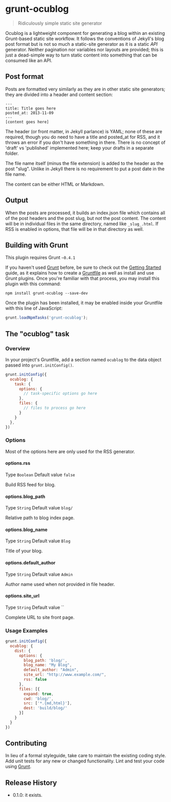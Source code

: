 # grunt-ocublog

> Ridiculously simple static site generator

Ocublog is a lightweight component for generating a blog within an existing Grunt-based static site workflow. It follows the conventions of Jekyll's blog post format but is not so much a static-site generator as it is a static _API_ generator. Neither pagination nor variables nor layouts are provided; this is just a dead-simple way to turn static content into something that can be consumed like an API.

## Post format

Posts are formatted very similarly as they are in other static site generators; they are divided into a header and content section:


````
---
title: Title goes here
posted_at: 2013-11-09
---
[content goes here]

````

The header (or front matter, in Jekyll parlance) is YAML; none of these are required, though you do need to have a title and posted_at for RSS, and it throws an error if you don't have something in there. There is no concept of 'draft' vs 'published' implemented here; keep your drafts in a separate folder.

The file name itself (minus the file extension) is added to the header as the post "slug". Unlike in Jekyll there is no requirement to put a post date in the file name.

The content can be either HTML or Markdown.

## Output

When the posts are processed, it builds an index.json file which contains all of the post headers and the post slug, but _not_ the post content. The content will be in individual files in the same directory, named like `_slug_.html`. If RSS is enabled in options, that file will be in that directory as well.

## Building with Grunt
This plugin requires Grunt `~0.4.1`

If you haven't used [Grunt](http://gruntjs.com/) before, be sure to check out the [Getting Started](http://gruntjs.com/getting-started) guide, as it explains how to create a [Gruntfile](http://gruntjs.com/sample-gruntfile) as well as install and use Grunt plugins. Once you're familiar with that process, you may install this plugin with this command:

```shell
npm install grunt-ocublog --save-dev
```

Once the plugin has been installed, it may be enabled inside your Gruntfile with this line of JavaScript:

```js
grunt.loadNpmTasks('grunt-ocublog');
```

## The "ocublog" task

### Overview
In your project's Gruntfile, add a section named `ocublog` to the data object passed into `grunt.initConfig()`.

```js
grunt.initConfig({
  ocublog: {
    task: {
      options: {
        // task-specific options go here
      },
      files: {
        // files to process go here
      }
    }
  },
})
```

### Options

Most of the options here are only used for the RSS generator.

#### options.rss

Type `Boolean` Default value `false`

Build RSS feed for blog.

#### options.blog_path

Type `String` Default value `blog/`

Relative path to blog index page.

#### options.blog_name

Type `String` Default value `Blog`

Title of your blog.

#### options.default_author

Type `String` Default value `Admin`

Author name used when not provided in file header.

#### options.site_url

Type `String` Default value ``

Complete URL to site front page.

### Usage Examples


```js
grunt.initConfig({
  ocublog: {
    dist: {
      options: {
        blog_path: 'blog/',
        blog_name: "My Blog",
        default_author: "Admin",
        site_url: "http://www.example.com/",
        rss: false
      },
      files: [{
        expand: true,
        cwd: 'blog/',
        src: ['*.{md,html}'],
        dest: 'build/blog/'
      }]
    }
  }
})
```


## Contributing
In lieu of a formal styleguide, take care to maintain the existing coding style. Add unit tests for any new or changed functionality. Lint and test your code using [Grunt](http://gruntjs.com/).

## Release History

- 0.1.0: it exists.